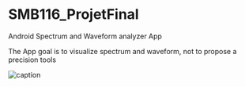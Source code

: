 # SMB116_ProjetFinal
Android Spectrum and Waveform analyzer App

The App goal is to visualize spectrum and waveform, not to propose a precision tools

![caption](https://github.com/coursju/SMB116_ProjetFinal/blob/master/img/short_video.gif)
